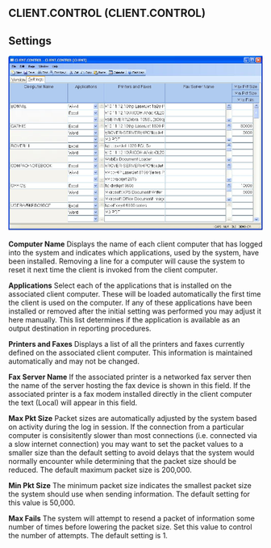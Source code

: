 ##  CLIENT.CONTROL (CLIENT.CONTROL)

<PageHeader />

##  Settings

![](./CLIENT-CONTROL-2.jpg)

**Computer Name** Displays the name of each client computer that has logged
into the system and indicates which applications, used by the system, have
been installed. Removing a line for a computer will cause the system to reset
it next time the client is invoked from the client computer.  
  
**Applications** Select each of the applications that is installed on the
associated client computer. These will be loaded automatically the first time
the client is used on the computer. If any of these applications have been
installed or removed after the initial setting was performed you may adjust it
here manually. This list determines if the application is available as an
output destination in reporting procedures.  
  
**Printers and Faxes** Displays a list of all the printers and faxes currently
defined on the associated client computer. This information is maintained
automatically and may not be changed.  
  
**Fax Server Name** If the associated printer is a networked fax server then
the name of the server hosting the fax device is shown in this field. If the
associated printer is a fax modem installed directly in the client computer
the text (Local) will appear in this field.  
  
**Max Pkt Size** Packet sizes are automatically adjusted by the system based
on activity during the log in session. If the connection from a particular
computer is consisitently slower than most connections (i.e. connected via a
slow internet connection) you may want to set the packet values to a smaller
size than the default setting to avoid delays that the system would normally
encounter while determining that the packet size should be reduced. The
default maximum packet size is 200,000.  
  
**Min Pkt Size** The minimum packet size indicates the smallest packet size
the system should use when sending information. The default setting for this
value is 50,000.  
  
**Max Fails** The system will attempt to resend a packet of information some
number of times before lowering the packet size. Set this value to control the
number of attempts. The default setting is 1.  
  
  
<badge text= "Version 8.10.57" vertical="middle" />

<PageFooter />